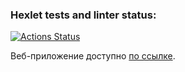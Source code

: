 ### Hexlet tests and linter status:
[![Actions Status](https://github.com/Frit027/frontend-project-12/workflows/hexlet-check/badge.svg)](https://github.com/Frit027/frontend-project-12/actions)

Веб-приложение доступно [по ссылке](https://frontend-project-12-production-bf25.up.railway.app/).
